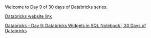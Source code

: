 Welcome to Day 9 of 30 days of Databricks series.

[Databricks website link](https://www.databricks.com/)

[Databricks - Day 9: Databricks Widgets in SQL Notebook | 30 Days of Databricks](https://youtu.be/DTPDpJMSllE)
